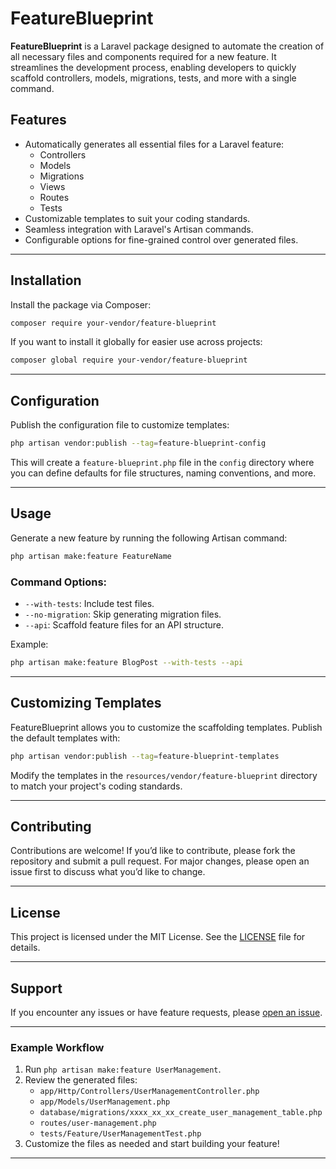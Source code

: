 # FeatureBlueprint  

**FeatureBlueprint** is a Laravel package designed to automate the creation of all necessary files and components required for a new feature. It streamlines the development process, enabling developers to quickly scaffold controllers, models, migrations, tests, and more with a single command.  

## Features  
- Automatically generates all essential files for a Laravel feature:
  - Controllers
  - Models
  - Migrations
  - Views
  - Routes
  - Tests
- Customizable templates to suit your coding standards.
- Seamless integration with Laravel's Artisan commands.
- Configurable options for fine-grained control over generated files.

---

## Installation  

Install the package via Composer:  

```bash
composer require your-vendor/feature-blueprint
```

If you want to install it globally for easier use across projects:  

```bash
composer global require your-vendor/feature-blueprint
```

---

## Configuration  

Publish the configuration file to customize templates:  

```bash
php artisan vendor:publish --tag=feature-blueprint-config
```

This will create a `feature-blueprint.php` file in the `config` directory where you can define defaults for file structures, naming conventions, and more.

---

## Usage  

Generate a new feature by running the following Artisan command:  

```bash
php artisan make:feature FeatureName
```

### Command Options:  
- `--with-tests`: Include test files.  
- `--no-migration`: Skip generating migration files.  
- `--api`: Scaffold feature files for an API structure.  

Example:  
```bash
php artisan make:feature BlogPost --with-tests --api
```

---

## Customizing Templates  

FeatureBlueprint allows you to customize the scaffolding templates. Publish the default templates with:  

```bash
php artisan vendor:publish --tag=feature-blueprint-templates
```

Modify the templates in the `resources/vendor/feature-blueprint` directory to match your project's coding standards.  

---

## Contributing  

Contributions are welcome! If you’d like to contribute, please fork the repository and submit a pull request. For major changes, please open an issue first to discuss what you’d like to change.  

---

## License  

This project is licensed under the MIT License. See the [LICENSE](LICENSE) file for details.

---

## Support  

If you encounter any issues or have feature requests, please [open an issue](https://github.com/your-vendor/feature-blueprint/issues).  

---

### Example Workflow  

1. Run `php artisan make:feature UserManagement`.  
2. Review the generated files:
   - `app/Http/Controllers/UserManagementController.php`
   - `app/Models/UserManagement.php`
   - `database/migrations/xxxx_xx_xx_create_user_management_table.php`
   - `routes/user-management.php`
   - `tests/Feature/UserManagementTest.php`  
3. Customize the files as needed and start building your feature!  

--- 
